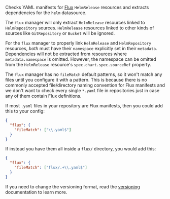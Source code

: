 Checks YAML manifests for [Flux](https://fluxcd.io/) `HelmRelease` resources and extracts dependencies for the `helm` datasource.

The `flux` manager will only extract `HelmRelease` resources linked to `HelmRepository` sources.
`HelmRelease` resources linked to other kinds of sources like `GitRepository` or `Bucket` will be ignored.

For the `flux` manager to properly link `HelmRelease` and `HelmRepository` resources, _both_ must have their `namespace` explicitly set in their `metadata`.
Dependencies will not be extracted from resources where `metadata.namespace` is omitted.
However, the namespace can be omitted from the `HelmRelease` resource's `spec.chart.spec.sourceRef` property.

The `flux` manager has no `fileMatch` default patterns, so it won't match any files until you configure it with a pattern.
This is because there is no commonly accepted file/directory naming convention for Flux manifests and we don't want to check every single `*.yaml` file in repositories just in case any of them contain Flux definitions.

If most `.yaml` files in your repository are Flux manifests, then you could add this to your config:

```json
{
  "flux": {
    "fileMatch": ["\\.yaml$"]
  }
}
```

If instead you have them all inside a `flux/` directory, you would add this:

```json
{
  "flux": {
    "fileMatch": ["flux/.+\\.yaml$"]
  }
}
```

If you need to change the versioning format, read the [versioning](https://docs.renovatebot.com/modules/versioning/) documentation to learn more.
